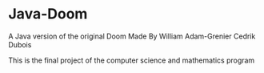# Java-Doom
A Java version of the original Doom
Made By
William Adam-Grenier
Cedrik Dubois

This is the final project of the computer science and mathematics program
